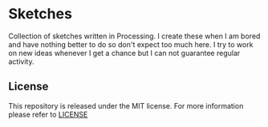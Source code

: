 
# Sketches #

Collection of sketches written in Processing. I create these when I am bored and
have nothing better to do so don't expect too much here. I try to work on new
ideas whenever I get a chance but I can not guarantee regular activity.

## License ##

This repository is released under the MIT license. For more information please
refer to [LICENSE](https://github.com/catlinman/sketches/blob/master/LICENSE)

